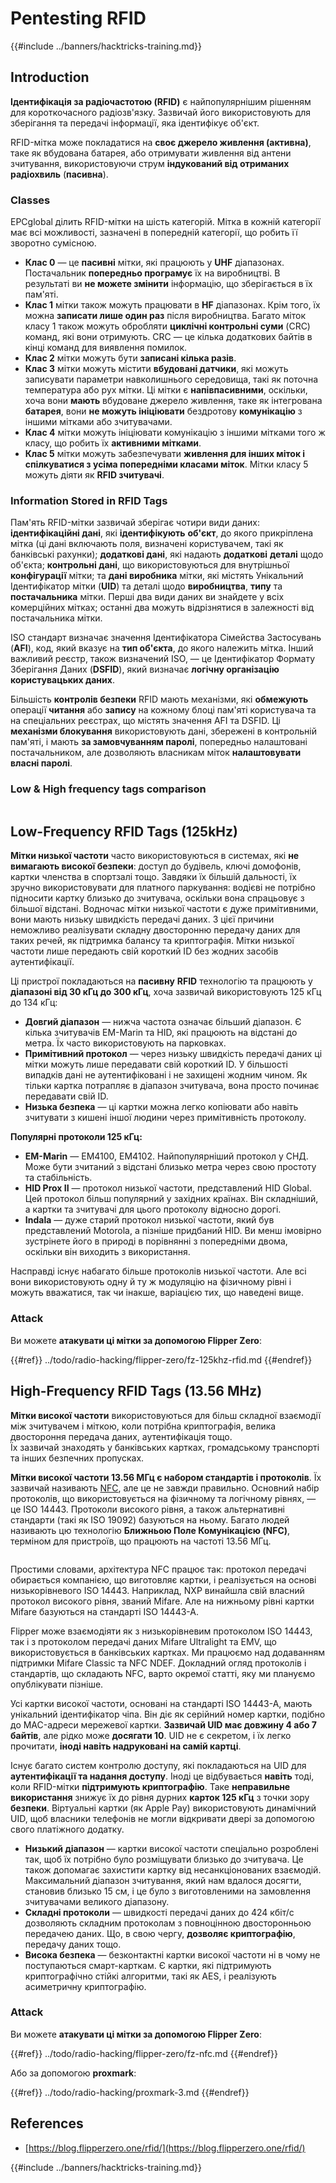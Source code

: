 # Pentesting RFID

{{#include ../banners/hacktricks-training.md}}

## Introduction

**Ідентифікація за радіочастотою (RFID)** є найпопулярнішим рішенням для короткочасного радіозв'язку. Зазвичай його використовують для зберігання та передачі інформації, яка ідентифікує об'єкт.

RFID-мітка може покладатися на **своє джерело живлення (активна)**, таке як вбудована батарея, або отримувати живлення від антени зчитування, використовуючи струм **індукований від отриманих радіохвиль** (**пасивна**).

### Classes

EPCglobal ділить RFID-мітки на шість категорій. Мітка в кожній категорії має всі можливості, зазначені в попередній категорії, що робить її зворотно сумісною.

- **Клас 0** — це **пасивні** мітки, які працюють у **UHF** діапазонах. Постачальник **попередньо програмує** їх на виробництві. В результаті ви **не можете змінити** інформацію, що зберігається в їх пам'яті.
- **Клас 1** мітки також можуть працювати в **HF** діапазонах. Крім того, їх можна **записати лише один раз** після виробництва. Багато міток класу 1 також можуть обробляти **циклічні контрольні суми** (CRC) команд, які вони отримують. CRC — це кілька додаткових байтів в кінці команд для виявлення помилок.
- **Клас 2** мітки можуть бути **записані кілька разів**.
- **Клас 3** мітки можуть містити **вбудовані датчики**, які можуть записувати параметри навколишнього середовища, такі як поточна температура або рух мітки. Ці мітки є **напівпасивними**, оскільки, хоча вони **мають** вбудоване джерело живлення, таке як інтегрована **батарея**, вони **не можуть ініціювати** бездротову **комунікацію** з іншими мітками або зчитувачами.
- **Клас 4** мітки можуть ініціювати комунікацію з іншими мітками того ж класу, що робить їх **активними мітками**.
- **Клас 5** мітки можуть забезпечувати **живлення для інших міток і спілкуватися з усіма попередніми класами міток**. Мітки класу 5 можуть діяти як **RFID зчитувачі**.

### Information Stored in RFID Tags

Пам'ять RFID-мітки зазвичай зберігає чотири види даних: **ідентифікаційні дані**, які **ідентифікують** **об'єкт**, до якого прикріплена мітка (ці дані включають поля, визначені користувачем, такі як банківські рахунки); **додаткові дані**, які надають **додаткові** **деталі** щодо об'єкта; **контрольні дані**, що використовуються для внутрішньої **конфігурації** мітки; та **дані виробника** мітки, які містять Унікальний Ідентифікатор мітки (**UID**) та деталі щодо **виробництва**, **типу** та **постачальника** мітки. Перші два види даних ви знайдете у всіх комерційних мітках; останні два можуть відрізнятися в залежності від постачальника мітки.

ISO стандарт визначає значення Ідентифікатора Сімейства Застосувань (**AFI**), код, який вказує на **тип об'єкта**, до якого належить мітка. Інший важливий реєстр, також визначений ISO, — це Ідентифікатор Формату Зберігання Даних (**DSFID**), який визначає **логічну організацію користувацьких даних**.

Більшість **контролів безпеки** RFID мають механізми, які **обмежують** операції **читання** або **запису** на кожному блоці пам'яті користувача та на спеціальних реєстрах, що містять значення AFI та DSFID. Ці **механізми блокування** використовують дані, збережені в контрольній пам'яті, і мають **за замовчуванням паролі**, попередньо налаштовані постачальником, але дозволяють власникам міток **налаштовувати власні паролі**.

### Low & High frequency tags comparison

<figure><img src="../images/image (27).png" alt=""><figcaption></figcaption></figure>

## Low-Frequency RFID Tags (125kHz)

**Мітки низької частоти** часто використовуються в системах, які **не вимагають високої безпеки**: доступ до будівель, ключі домофонів, картки членства в спортзалі тощо. Завдяки їх більшій дальності, їх зручно використовувати для платного паркування: водієві не потрібно підносити картку близько до зчитувача, оскільки вона спрацьовує з більшої відстані. Водночас мітки низької частоти є дуже примітивними, вони мають низьку швидкість передачі даних. З цієї причини неможливо реалізувати складну двосторонню передачу даних для таких речей, як підтримка балансу та криптографія. Мітки низької частоти лише передають свій короткий ID без жодних засобів аутентифікації.

Ці пристрої покладаються на **пасивну** **RFID** технологію та працюють у **діапазоні від 30 кГц до 300 кГц**, хоча зазвичай використовують 125 кГц до 134 кГц:

- **Довгий діапазон** — нижча частота означає більший діапазон. Є кілька зчитувачів EM-Marin та HID, які працюють на відстані до метра. Їх часто використовують на парковках.
- **Примітивний протокол** — через низьку швидкість передачі даних ці мітки можуть лише передавати свій короткий ID. У більшості випадків дані не аутентифіковані і не захищені жодним чином. Як тільки картка потрапляє в діапазон зчитувача, вона просто починає передавати свій ID.
- **Низька безпека** — ці картки можна легко копіювати або навіть зчитувати з кишені іншої людини через примітивність протоколу.

**Популярні протоколи 125 кГц:**

- **EM-Marin** — EM4100, EM4102. Найпопулярніший протокол у СНД. Може бути зчитаний з відстані близько метра через свою простоту та стабільність.
- **HID Prox II** — протокол низької частоти, представлений HID Global. Цей протокол більш популярний у західних країнах. Він складніший, а картки та зчитувачі для цього протоколу відносно дорогі.
- **Indala** — дуже старий протокол низької частоти, який був представлений Motorola, а пізніше придбаний HID. Ви менш імовірно зустрінете його в природі в порівнянні з попередніми двома, оскільки він виходить з використання.

Насправді існує набагато більше протоколів низької частоти. Але всі вони використовують одну й ту ж модуляцію на фізичному рівні і можуть вважатися, так чи інакше, варіацією тих, що наведені вище.

### Attack

Ви можете **атакувати ці мітки за допомогою Flipper Zero**:

{{#ref}}
../todo/radio-hacking/flipper-zero/fz-125khz-rfid.md
{{#endref}}

## High-Frequency RFID Tags (13.56 MHz)

**Мітки високої частоти** використовуються для більш складної взаємодії між зчитувачем і міткою, коли потрібна криптографія, велика двостороння передача даних, аутентифікація тощо.\
Їх зазвичай знаходять у банківських картках, громадському транспорті та інших безпечних пропусках.

**Мітки високої частоти 13.56 МГц є набором стандартів і протоколів**. Їх зазвичай називають [NFC](https://nfc-forum.org/what-is-nfc/about-the-technology/), але це не завжди правильно. Основний набір протоколів, що використовується на фізичному та логічному рівнях, — це ISO 14443. Протоколи високого рівня, а також альтернативні стандарти (такі як ISO 19092) базуються на ньому. Багато людей називають цю технологію **Ближньою Поле Комунікацією (NFC)**, терміном для пристроїв, що працюють на частоті 13.56 МГц.

<figure><img src="../images/image (22).png" alt=""><figcaption></figcaption></figure>

Простими словами, архітектура NFC працює так: протокол передачі обирається компанією, що виготовляє картки, і реалізується на основі низькорівневого ISO 14443. Наприклад, NXP винайшла свій власний протокол високого рівня, званий Mifare. Але на нижньому рівні картки Mifare базуються на стандарті ISO 14443-A.

Flipper може взаємодіяти як з низькорівневим протоколом ISO 14443, так і з протоколом передачі даних Mifare Ultralight та EMV, що використовується в банківських картках. Ми працюємо над додаванням підтримки Mifare Classic та NFC NDEF. Докладний огляд протоколів і стандартів, що складають NFC, варто окремої статті, яку ми плануємо опублікувати пізніше.

Усі картки високої частоти, основані на стандарті ISO 14443-A, мають унікальний ідентифікатор чіпа. Він діє як серійний номер картки, подібно до MAC-адреси мережевої картки. **Зазвичай UID має довжину 4 або 7 байтів**, але рідко може **досягати 10**. UID не є секретом, і їх легко прочитати, **іноді навіть надруковані на самій картці**.

Існує багато систем контролю доступу, які покладаються на UID для **аутентифікації та надання доступу**. Іноді це відбувається **навіть** тоді, коли RFID-мітки **підтримують криптографію**. Таке **неправильне використання** знижує їх до рівня дурних **карток 125 кГц** з точки зору **безпеки**. Віртуальні картки (як Apple Pay) використовують динамічний UID, щоб власники телефонів не могли відкривати двері за допомогою свого платіжного додатку.

- **Низький діапазон** — картки високої частоти спеціально розроблені так, щоб їх потрібно було розміщувати близько до зчитувача. Це також допомагає захистити картку від несанкціонованих взаємодій. Максимальний діапазон зчитування, який нам вдалося досягти, становив близько 15 см, і це було з виготовленими на замовлення зчитувачами великого діапазону.
- **Складні протоколи** — швидкості передачі даних до 424 кбіт/с дозволяють складним протоколам з повноцінною двосторонньою передачею даних. Що, в свою чергу, **дозволяє криптографію**, передачу даних тощо.
- **Висока безпека** — безконтактні картки високої частоти ні в чому не поступаються смарт-карткам. Є картки, які підтримують криптографічно стійкі алгоритми, такі як AES, і реалізують асиметричну криптографію.

### Attack

Ви можете **атакувати ці мітки за допомогою Flipper Zero**:

{{#ref}}
../todo/radio-hacking/flipper-zero/fz-nfc.md
{{#endref}}

Або за допомогою **proxmark**:

{{#ref}}
../todo/radio-hacking/proxmark-3.md
{{#endref}}

## References

- [https://blog.flipperzero.one/rfid/](https://blog.flipperzero.one/rfid/)

{{#include ../banners/hacktricks-training.md}}
